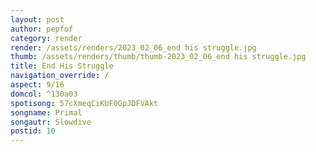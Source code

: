 ```yaml
---
layout: post
author: pepfof
category: render
render: /assets/renders/2023_02_06_end his struggle.jpg
thumb: /assets/renders/thumb/thumb-2023_02_06_end his struggle.jpg
title: End His Struggle
navigation_override: /
aspect: 9/16
domcol: ^130a03
spotisong: 57cXmeqCiKUF0GpJDFVAkt
songname: Primal
songautr: Slowdive
postid: 10
---
```


<!--USER BEGIN 1-->

<!--USER END 1-->

<!--more-->
<!--USER BEGIN 2-->

<!--USER END 2-->

